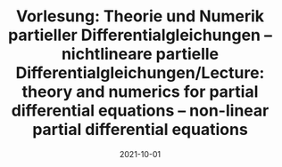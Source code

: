 ---
title: "Vorlesung: Theorie und Numerik partieller Differentialgleichungen – nichtlineare partielle Differentialgleichungen/Lecture: theory and numerics for partial differential equations – non-linear partial differential equations"
collection: teaching
type: "Undergraduate course"
permalink: /teaching/2021-winter-teaching
venue: "University of Freiburg, Department of Applied Mathematics"
date: 2021-10-01
location: "Freiburg, Germany"
---